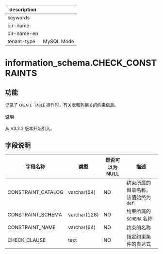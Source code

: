 |description||
|---|---|
|keywords||
|dir-name||
|dir-name-en||
|tenant-type|MySQL Mode|

# information_schema.CHECK_CONSTRAINTS

## 功能

记录了 `CREATE TABLE` 操作时，有关表和列相关的约束信息。

<main id="notice" type='explain'>
  <h4>说明</h4>
  <p>从 V3.2.3 版本开始引入。</p>
</main>

## 字段说明

|        字段名称        |      类型       | 是否可以为 NULL |          描述           |
|--------------------|---------------|------------|-----------------------|
| CONSTRAINT_CATALOG | varchar(64) | NO         | 约束所属的目录名称。该值始终为 `def` |
| CONSTRAINT_SCHEMA  | varchar(128)  | NO         | 约束所属的 `SCHEMA` 名称     |
| CONSTRAINT_NAME    | varchar(64)  | NO         | 约束的名称                 |
| CHECK_CLAUSE       | text  | NO         | 指定约束条件的表达式            |
